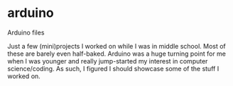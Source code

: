 # arduino
Arduino files

Just a few (mini)projects I worked on while I was in middle school. Most of these are barely even half-baked. 
Arduino was a huge turning point for me when I was younger and really jump-started my interest in computer science/coding. As such,
I figured I should showcase some of the stuff I worked on.
